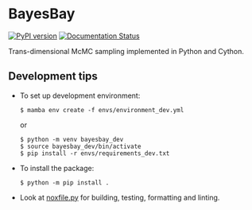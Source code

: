 # BayesBay

[![PyPI version](https://img.shields.io/pypi/v/bayesbay?logo=pypi&style=flat-square&color=cae9ff&labelColor=f8f9fa)](https://pypi.org/project/bayesbay/)
[![Documentation Status](https://img.shields.io/readthedocs/bayes-bay?logo=readthedocs&style=flat-square&color=fed9b7&labelColor=f8f9fa&logoColor=eaac8b)](https://bayes-bay.readthedocs.io/en/latest/?badge=latest)

Trans-dimensional McMC sampling implemented in Python and Cython.

## Development tips

- To set up development environment:

    ```console
    $ mamba env create -f envs/environment_dev.yml
    ```

    or 

    ```console
    $ python -m venv bayesbay_dev
    $ source bayesbay_dev/bin/activate
    $ pip install -r envs/requirements_dev.txt
    ```

- To install the package:

    ```console
    $ python -m pip install .
    ```

- Look at [noxfile.py](noxfile.py) for building, testing, formatting and linting.
